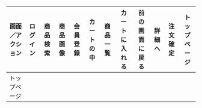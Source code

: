 |画面／アクション|ログイン|商品検索|商品画像|会員登録|カートの中|商品一覧|カートに入れる|前の画面に戻る|詳細へ|注文確定|トップページ|
|--------------|--------|-------|-------|--------|---------|-------|-------------|-------------|-----|-------|-----------|
|トップページ|

